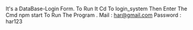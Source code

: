 It's a DataBase-Login Form.  To Run It Cd To login_system Then Enter The Cmd npm start To Run The Program . 
Mail : har@gmail.com
Password : har123
